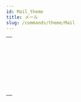 ```yaml
---
id: Mail_theme
title: メール
slug: /commands/theme/Mail
---
```


|                                                                                                            |
| ---------------------------------------------------------------------------------------------------------- |
| [<!-- INCLUDE #_command_.IMAP New transporter.Syntax -->](../../commands/imap-new-transporter.md)<br/>     |
| [<!-- INCLUDE #_command_.MAIL Convert from MIME.Syntax -->](../../commands/mail-convert-from-mime.md)<br/> |
| [<!-- INCLUDE #_command_.MAIL Convert to MIME.Syntax -->](../../commands/mail-convert-to-mime.md)<br/>     |
| [<!-- INCLUDE #_command_.MAIL New attachment.Syntax -->](../../commands/mail-new-attachment.md)<br/>       |
| [<!-- INCLUDE #_command_.POP3 New transporter.Syntax -->](../../commands/pop3-new-transporter.md)<br/>     |
| [<!-- INCLUDE #_command_.SMTP New transporter.Syntax -->](../../commands/smtp-new-transporter.md)<br/>     |

